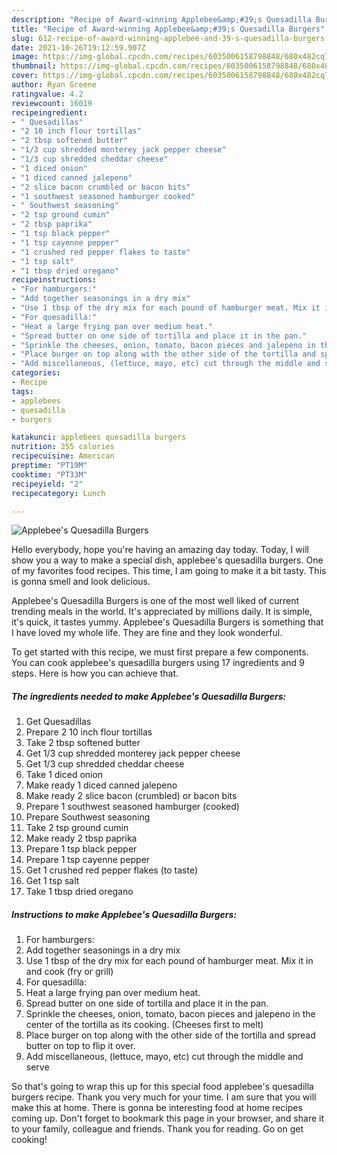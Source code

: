 ```yaml
---
description: "Recipe of Award-winning Applebee&amp;#39;s Quesadilla Burgers"
title: "Recipe of Award-winning Applebee&amp;#39;s Quesadilla Burgers"
slug: 612-recipe-of-award-winning-applebee-and-39-s-quesadilla-burgers
date: 2021-10-26T19:12:59.907Z
image: https://img-global.cpcdn.com/recipes/6035006158798848/680x482cq70/applebees-quesadilla-burgers-recipe-main-photo.jpg
thumbnail: https://img-global.cpcdn.com/recipes/6035006158798848/680x482cq70/applebees-quesadilla-burgers-recipe-main-photo.jpg
cover: https://img-global.cpcdn.com/recipes/6035006158798848/680x482cq70/applebees-quesadilla-burgers-recipe-main-photo.jpg
author: Ryan Greene
ratingvalue: 4.2
reviewcount: 16019
recipeingredient:
- " Quesadillas"
- "2 10 inch flour tortillas"
- "2 tbsp softened butter"
- "1/3 cup shredded monterey jack pepper cheese"
- "1/3 cup shredded cheddar cheese"
- "1 diced onion"
- "1 diced canned jalepeno"
- "2 slice bacon crumbled or bacon bits"
- "1 southwest seasoned hamburger cooked"
- " Southwest seasoning"
- "2 tsp ground cumin"
- "2 tbsp paprika"
- "1 tsp black pepper"
- "1 tsp cayenne pepper"
- "1 crushed red pepper flakes to taste"
- "1 tsp salt"
- "1 tbsp dried oregano"
recipeinstructions:
- "For hamburgers:"
- "Add together seasonings in a dry mix"
- "Use 1 tbsp of the dry mix for each pound of hamburger meat. Mix it in and cook (fry or grill)"
- "For quesadilla:"
- "Heat a large frying pan over medium heat."
- "Spread butter on one side of tortilla and place it in the pan."
- "Sprinkle the cheeses, onion, tomato, bacon pieces and jalepeno in the center of the tortilla as its cooking. (Cheeses first to melt)"
- "Place burger on top along with the other side of the tortilla and spread butter on top to flip it over."
- "Add miscellaneous, (lettuce, mayo, etc) cut through the middle and serve"
categories:
- Recipe
tags:
- applebees
- quesadilla
- burgers

katakunci: applebees quesadilla burgers 
nutrition: 255 calories
recipecuisine: American
preptime: "PT19M"
cooktime: "PT33M"
recipeyield: "2"
recipecategory: Lunch

---
```



![Applebee&#39;s Quesadilla Burgers](https://img-global.cpcdn.com/recipes/6035006158798848/680x482cq70/applebees-quesadilla-burgers-recipe-main-photo.jpg)

Hello everybody, hope you're having an amazing day today. Today, I will show you a way to make a special dish, applebee&#39;s quesadilla burgers. One of my favorites food recipes. This time, I am going to make it a bit tasty. This is gonna smell and look delicious.



Applebee&#39;s Quesadilla Burgers is one of the most well liked of current trending meals in the world. It's appreciated by millions daily. It is simple, it's quick, it tastes yummy. Applebee&#39;s Quesadilla Burgers is something that I have loved my whole life. They are fine and they look wonderful.


To get started with this recipe, we must first prepare a few components. You can cook applebee&#39;s quesadilla burgers using 17 ingredients and 9 steps. Here is how you can achieve that.

<!--inarticleads1-->

##### The ingredients needed to make Applebee&#39;s Quesadilla Burgers:

1. Get  Quesadillas
1. Prepare 2 10 inch flour tortillas
1. Take 2 tbsp softened butter
1. Get 1/3 cup shredded monterey jack pepper cheese
1. Get 1/3 cup shredded cheddar cheese
1. Take 1 diced onion
1. Make ready 1 diced canned jalepeno
1. Make ready 2 slice bacon (crumbled) or bacon bits
1. Prepare 1 southwest seasoned hamburger (cooked)
1. Prepare  Southwest seasoning
1. Take 2 tsp ground cumin
1. Make ready 2 tbsp paprika
1. Prepare 1 tsp black pepper
1. Prepare 1 tsp cayenne pepper
1. Get 1 crushed red pepper flakes (to taste)
1. Get 1 tsp salt
1. Take 1 tbsp dried oregano




<!--inarticleads2-->

##### Instructions to make Applebee&#39;s Quesadilla Burgers:

1. For hamburgers:
1. Add together seasonings in a dry mix
1. Use 1 tbsp of the dry mix for each pound of hamburger meat. Mix it in and cook (fry or grill)
1. For quesadilla:
1. Heat a large frying pan over medium heat.
1. Spread butter on one side of tortilla and place it in the pan.
1. Sprinkle the cheeses, onion, tomato, bacon pieces and jalepeno in the center of the tortilla as its cooking. (Cheeses first to melt)
1. Place burger on top along with the other side of the tortilla and spread butter on top to flip it over.
1. Add miscellaneous, (lettuce, mayo, etc) cut through the middle and serve




So that's going to wrap this up for this special food applebee&#39;s quesadilla burgers recipe. Thank you very much for your time. I am sure that you will make this at home. There is gonna be interesting food at home recipes coming up. Don't forget to bookmark this page in your browser, and share it to your family, colleague and friends. Thank you for reading. Go on get cooking!
